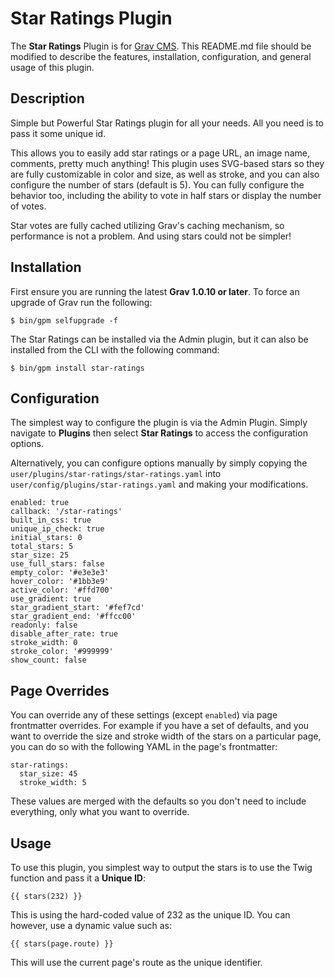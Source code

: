 # Star Ratings Plugin

The **Star Ratings** Plugin is for [Grav CMS](http://github.com/getgrav/grav).  This README.md file should be modified to describe the features, installation, configuration, and general usage of this plugin.

## Description

Simple but Powerful Star Ratings plugin for all your needs. All you need is to pass it some unique id. 

This allows you to easily add star ratings or a page URL, an image name, comments, pretty much anything!  This plugin uses SVG-based stars so they are fully customizable in color and size, as well as stroke, and you can also configure the number of stars (default is 5).  You can fully configure the behavior too, including the ability to vote in half stars or display the number of votes.

Star votes are fully cached utilizing Grav's caching mechanism, so performance is not a problem.  And using stars could not be simpler!

## Installation

First ensure you are running the latest **Grav 1.0.10 or later**. To force an upgrade of Grav run the following:

```
$ bin/gpm selfupgrade -f
```

The Star Ratings can be installed via the Admin plugin, but it can also be installed from the CLI with the following command:

```
$ bin/gpm install star-ratings
```

## Configuration

The simplest way to configure the plugin is via the Admin Plugin.  Simply navigate to **Plugins** then select **Star Ratings** to access the configuration options.

Alternatively, you can configure options manually by simply copying the `user/plugins/star-ratings/star-ratings.yaml` into `user/config/plugins/star-ratings.yaml` and making your modifications.

```
enabled: true
callback: '/star-ratings'
built_in_css: true
unique_ip_check: true
initial_stars: 0
total_stars: 5
star_size: 25
use_full_stars: false
empty_color: '#e3e3e3'
hover_color: '#1bb3e9'
active_color: '#ffd700'
use_gradient: true
star_gradient_start: '#fef7cd'
star_gradient_end: '#ffcc00'
readonly: false
disable_after_rate: true
stroke_width: 0
stroke_color: '#999999'
show_count: false
```

## Page Overrides

You can override any of these settings (except `enabled`) via page frontmatter overrides.  For example if you have a set of defaults, and you want to override the size and stroke width of the stars on a particular page, you can do so with the following YAML in the page's frontmatter:

```
star-ratings:
  star_size: 45
  stroke_width: 5
```

These values are merged with the defaults so you don't need to include everything, only what you want to override.

## Usage

To use this plugin, you simplest way to output the stars is to use the Twig function and pass it a **Unique ID**:

```
{{ stars(232) }}
```

This is using the hard-coded value of 232 as the unique ID.  You can however, use a dynamic value such as:

```
{{ stars(page.route) }}
```

This will use the current page's route as the unique identifier.